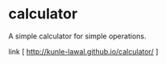 # calculator
A simple calculator for simple operations. 

link [ http://kunle-lawal.github.io/calculator/ ]
